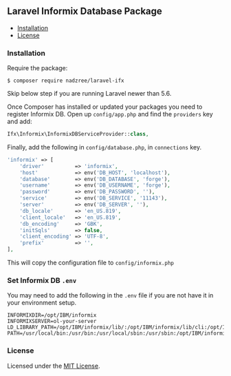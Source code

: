## Laravel Informix Database Package

- [Installation](#installation)
- [License](#license)

### Installation

Require the package:

```terminal
$ composer require nadzree/laravel-ifx
```

Skip below step if you are running Laravel newer than 5.6.

Once Composer has installed or updated your packages you need to register Informix DB. Open up `config/app.php` and find
the `providers` key and add:

```php
Ifx\Informix\InformixDBServiceProvider::class,
```

Finally, add the following in `config/database.php`, in `connections` key.

```php
'informix' => [
    'driver'          => 'informix',
    'host'            => env('DB_HOST', 'localhost'),
    'database'        => env('DB_DATABASE', 'forge'),
    'username'        => env('DB_USERNAME', 'forge'),
    'password'        => env('DB_PASSWORD', ''),
    'service'         => env('DB_SERVICE', '11143'),
    'server'          => env('DB_SERVER', ''),
    'db_locale'       => 'en_US.819',
    'client_locale'   => 'en_US.819',
    'db_encoding'     => 'GBK',
    'initSqls'        => false,
    'client_encoding' => 'UTF-8',
    'prefix'          => '',
],
```

This will copy the configuration file to `config/informix.php`

### Set Informix DB `.env`

You may need to add the following in the `.env` file if you are not have it in your environment setup.

```
INFORMIXDIR=/opt/IBM/informix
INFORMIXSERVER=ol-your-server
LD_LIBRARY_PATH=/opt/IBM/informix/lib/:/opt/IBM/informix/lib/cli:/opt/IBM/informix/lib/esql
PATH=/usr/local/bin:/usr/bin:/usr/local/sbin:/usr/sbin:/opt/IBM/informix/bin:/opt/IBM/informix/lib
```

### License

Licensed under the [MIT License](http://cheeaun.mit-license.org/).

